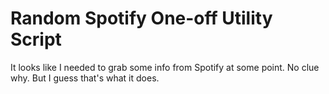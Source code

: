 # Random Spotify One-off Utility Script

It looks like I needed to grab some info from Spotify at some point. No clue why. But I guess that's what it does.